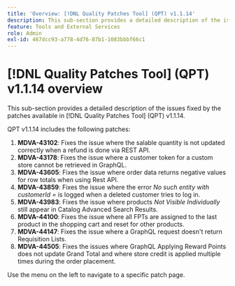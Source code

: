 ```yaml
---
title: 'Overview: [!DNL Quality Patches Tool] (QPT) v1.1.14'
description: This sub-section provides a detailed description of the issues fixed by the patches available in [!DNL Quality Patches Tool] (QPT) v1.1.14.
feature: Tools and External Services
role: Admin
exl-id: 467dcc93-a778-4d76-87b1-1083bbbf66c1
---
```

# [!DNL Quality Patches Tool] (QPT) v1.1.14 overview

This sub-section provides a detailed description of the issues fixed by the patches available in [!DNL Quality Patches Tool] (QPT) v1.1.14.

QPT v1.1.14 includes the following patches:

1. **MDVA-43102**: Fixes the issue where the salable quantity is not updated correctly when a refund is done via REST API.
1. **MDVA-43178**: Fixes the issue where a customer token for a custom store cannot be retrieved in GraphQL.
1. **MDVA-43605**: Fixes the issue where order data returns negative values for row totals when using Rest API.
1. **MDVA-43859**: Fixes the issue where the error *No such entity with customerId =* is logged when a deleted customer tries to log in.
1. **MDVA-43983**: Fixes the issue where products *Not Visible Individually* still appear in Catalog Advanced Search Results.
1. **MDVA-44100**: Fixes the issue where all FPTs are assigned to the last product in the shopping cart and reset for other products.
1. **MDVA-44147**: Fixes the issue where a GraphQL request doesn't return Requisition Lists.
1. **MDVA-44505**: Fixes the issues where GraphQL Applying Reward Points does not update Grand Total and where store credit is applied multiple times during the order placement.

Use the menu on the left to navigate to a specific patch page.
